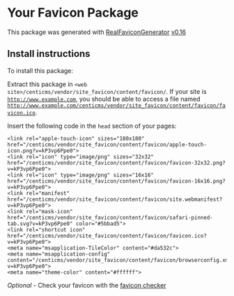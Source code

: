 # Your Favicon Package

This package was generated with [RealFaviconGenerator](https://realfavicongenerator.net/) [v0.16](https://realfavicongenerator.net/change_log#v0.16)

## Install instructions

To install this package:

Extract this package in <code>&lt;web site&gt;/centicms/vendor/site_favicon/content/favicon/</code>. If your site is <code>http://www.example.com</code>, you should be able to access a file named <code>http://www.example.com/centicms/vendor/site_favicon/content/favicon/favicon.ico</code>.

Insert the following code in the `head` section of your pages:

    <link rel="apple-touch-icon" sizes="180x180" href="/centicms/vendor/site_favicon/content/favicon/apple-touch-icon.png?v=kP3vp6Ppe0">
    <link rel="icon" type="image/png" sizes="32x32" href="/centicms/vendor/site_favicon/content/favicon/favicon-32x32.png?v=kP3vp6Ppe0">
    <link rel="icon" type="image/png" sizes="16x16" href="/centicms/vendor/site_favicon/content/favicon/favicon-16x16.png?v=kP3vp6Ppe0">
    <link rel="manifest" href="/centicms/vendor/site_favicon/content/favicon/site.webmanifest?v=kP3vp6Ppe0">
    <link rel="mask-icon" href="/centicms/vendor/site_favicon/content/favicon/safari-pinned-tab.svg?v=kP3vp6Ppe0" color="#5bbad5">
    <link rel="shortcut icon" href="/centicms/vendor/site_favicon/content/favicon/favicon.ico?v=kP3vp6Ppe0">
    <meta name="msapplication-TileColor" content="#da532c">
    <meta name="msapplication-config" content="/centicms/vendor/site_favicon/content/favicon/browserconfig.xml?v=kP3vp6Ppe0">
    <meta name="theme-color" content="#ffffff">

*Optional* - Check your favicon with the [favicon checker](https://realfavicongenerator.net/favicon_checker)